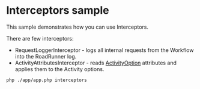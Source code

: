 # Interceptors sample

This sample demonstrates how you can use Interceptors.

There are few interceptors:
- RequestLoggerInterceptor - logs all internal requests from the Workflow into the RoadRunner log.
- ActivityAttributesInterceptor - reads [ActivityOption](Attribute/ActivityOption.php) attributes and applies them to the Activity options.

```bash
php ./app/app.php interceptors
```

